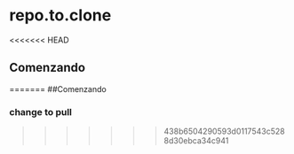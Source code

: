 # repo.to.clone
<<<<<<< HEAD
## Comenzando

=======
##Comenzando
### change to pull
>>>>>>> 438b6504290593d0117543c5288d30ebca34c941
